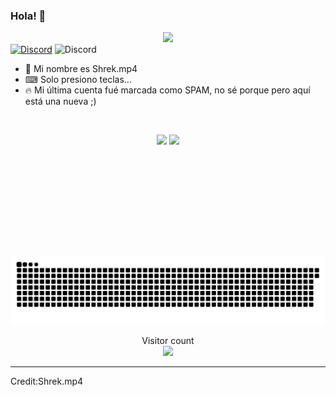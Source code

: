 ### Hola! 👋


<div align="center">
    <img src="https://i.pinimg.com/originals/3f/97/5d/3f975dfe9032ffa30f7f8d2ff97c6ed1.gif" height="180px" />
</div>
<a href='https://discord.gg/niniland-hub-1064642215252590592' target="_blank"><img alt='Discord' src='https://img.shields.io/badge/Niniland_rust-100000?style=for-the-badge&logo=Discord&logoColor=234448&labelColor=FEFFFE&color=FF1E26'/></a> <ahref='https://discord.gg/ninihosting' target="_blank"><img alt='Discord' src='https://img.shields.io/badge/Nini_hosting-100000?style=for-the-badge&logo=Discord&logoColor=234448&labelColor=FEFFFE&color=17BD1D'/></a>
<br/>

- 🌱 Mi nombre es Shrek.mp4
- ⌨ Solo presiono teclas...
- 🔥 Mi última cuenta fué marcada como SPAM, no sé porque pero aquí está una nueva ;)

<br/>

<p align="center" style="height: 180px;">
    <img style="height:10rem" src="https://github-readme-stats.vercel.app/api?username=shrekmp4&bg_color=30,e96443,904e95&title_color=fff&text_color=fff&show_icons=true&theme=radical" />
    <img style="height:10rem;" src="https://github-readme-streak-stats.herokuapp.com/?user=shrekmp4&theme=radical&show_icons=true&border=e4e2e2" />
</p>

<div align="center">
    <picture align="center">
      <source media="(prefers-color-scheme: dark)" srcset="https://raw.githubusercontent.com/Niefee/niefee/master/assets/github-contribution-grid-snake.svg">
      <source media="(prefers-color-scheme: light)" srcset="https://raw.githubusercontent.com/Niefee/niefee/master/assets/github-contribution-grid-snake.svg">
      <img alt="github contribution grid snake animation" src="https://raw.githubusercontent.com/Niefee/niefee/master/assets/github-contribution-grid-snake.svg">
    </picture>
</div>



<p align="center"> 
  <div align="center">Visitor count</div>
  <div align="center">
    <img src="https://profile-counter.glitch.me/shrekmp4/count.svg"/>
  </div> 
</p>

------

Credit:Shrek.mp4
